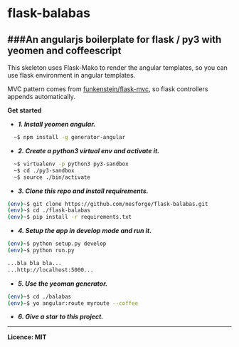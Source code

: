 flask-balabas
=============

###An angularjs boilerplate for flask / py3 with yeomen and coffeescript
--------------------------------------------------------------------------------

This skeleton uses Flask-Mako to render the angular templates,
so you can use flask environment in angular templates.

MVC pattern comes from  [funkenstein/flask-mvc](https://github.com/funkenstein/flask-mvc),
so flask controllers appends automatically.

**Get started**

-  ***1. Install yeomen angular.***
```sh
  ~$ npm install -g generator-angular
```

- ***2. Create a python3 virtual env and activate it.***
```sh
  ~$ virtualenv -p python3 py3-sandbox
  ~$ cd ./py3-sandbox
  ~$ source ./bin/activate
```

- ***3. Clone this repo and install requirements.***
```sh
(env)~$ git clone https://github.com/nesforge/flask-balabas.git
(env)~$ cd ./flask-balabas
(env)~$ pip install -r requirements.txt
```

- ***4. Setup the app in develop mode and run it.***
```sh
(env)~$ python setup.py develop
(env)~$ python run.py

...bla bla bla...
...http://localhost:5000...
```

- ***5. Use the yeoman generator.***
```sh
(env)~$ cd ./balabas
(env)~$ yo angular:route myroute --coffee
```

- ***6. Give a star to this project.***

--------------------------------------------------------------------------------
****Licence: MIT****

